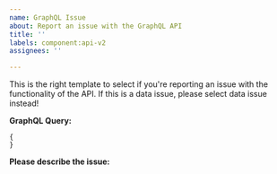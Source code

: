 ```yaml
---
name: GraphQL Issue
about: Report an issue with the GraphQL API
title: ''
labels: component:api-v2
assignees: ''

---
```


This is the right template to select if you're reporting an issue with the functionality of the API.
If this is a data issue, please select data issue instead!

**GraphQL Query:**
```
{
}
```

**Please describe the issue:**
